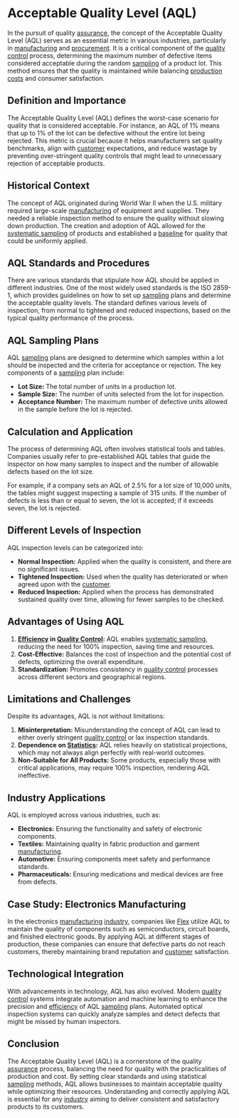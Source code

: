 # Acceptable Quality Level (AQL)

In the pursuit of quality [assurance](../a/assurance.md), the concept of the Acceptable Quality Level (AQL) serves as an essential metric in various industries, particularly in [manufacturing](../m/manufacturing.md) and [procurement](../p/procurement.md). It is a critical component of the [quality control](../q/quality_control.md) process, determining the maximum number of defective items considered acceptable during the random [sampling](../s/sampling.md) of a product lot. This method ensures that the quality is maintained while balancing [production costs](../p/production_costs.md) and consumer satisfaction.

## Definition and Importance

The Acceptable Quality Level (AQL) defines the worst-case scenario for quality that is considered acceptable. For instance, an AQL of 1% means that up to 1% of the lot can be defective without the entire lot being rejected. This metric is crucial because it helps manufacturers set quality benchmarks, align with [customer](../c/customer.md) expectations, and reduce wastage by preventing over-stringent quality controls that might lead to unnecessary rejection of acceptable products.

## Historical Context

The concept of AQL originated during World War II when the U.S. military required large-scale [manufacturing](../m/manufacturing.md) of equipment and supplies. They needed a reliable inspection method to ensure the quality without slowing down production. The creation and adoption of AQL allowed for the [systematic sampling](../s/systematic_sampling.md) of products and established a [baseline](../b/baseline.md) for quality that could be uniformly applied.

## AQL Standards and Procedures

There are various standards that stipulate how AQL should be applied in different industries. One of the most widely used standards is the ISO 2859-1, which provides guidelines on how to set up [sampling](../s/sampling.md) plans and determine the acceptable quality levels. The standard defines various levels of inspection, from normal to tightened and reduced inspections, based on the typical quality performance of the process.

## AQL Sampling Plans

AQL [sampling](../s/sampling.md) plans are designed to determine which samples within a lot should be inspected and the criteria for acceptance or rejection. The key components of a [sampling](../s/sampling.md) plan include:

- **Lot Size:** The total number of units in a production lot.
- **Sample Size:** The number of units selected from the lot for inspection.
- **Acceptance Number:** The maximum number of defective units allowed in the sample before the lot is rejected.

## Calculation and Application

The process of determining AQL often involves statistical tools and tables. Companies usually refer to pre-established AQL tables that guide the inspector on how many samples to inspect and the number of allowable defects based on the lot size.

For example, if a company sets an AQL of 2.5% for a lot size of 10,000 units, the tables might suggest inspecting a sample of 315 units. If the number of defects is less than or equal to seven, the lot is accepted; if it exceeds seven, the lot is rejected.

## Different Levels of Inspection

AQL inspection levels can be categorized into:

- **Normal Inspection:** Applied when the quality is consistent, and there are no significant issues.
- **Tightened Inspection:** Used when the quality has deteriorated or when agreed upon with the [customer](../c/customer.md).
- **Reduced Inspection:** Applied when the process has demonstrated sustained quality over time, allowing for fewer samples to be checked.

## Advantages of Using AQL

1. **[Efficiency](../e/efficiency.md) in [Quality Control](../q/quality_control.md):** AQL enables [systematic sampling](../s/systematic_sampling.md), reducing the need for 100% inspection, saving time and resources.
2. **Cost-Effective:** Balances the cost of inspection and the potential cost of defects, optimizing the overall expenditure.
3. **Standardization:** Promotes consistency in [quality control](../q/quality_control.md) processes across different sectors and geographical regions.

## Limitations and Challenges

Despite its advantages, AQL is not without limitations:

1. **Misinterpretation:** Misunderstanding the concept of AQL can lead to either overly stringent [quality control](../q/quality_control.md) or lax inspection standards.
2. **Dependence on [Statistics](../s/statistics.md):** AQL relies heavily on statistical projections, which may not always align perfectly with real-world outcomes.
3. **Non-Suitable for All Products:** Some products, especially those with critical applications, may require 100% inspection, rendering AQL ineffective.

## Industry Applications

AQL is employed across various industries, such as:

- **Electronics:** Ensuring the functionality and safety of electronic components.
- **Textiles:** Maintaining quality in fabric production and garment [manufacturing](../m/manufacturing.md).
- **Automotive:** Ensuring components meet safety and performance standards.
- **Pharmaceuticals:** Ensuring medications and medical devices are free from defects.

## Case Study: Electronics Manufacturing

In the electronics [manufacturing](../m/manufacturing.md) [industry](../i/industry.md), companies like [Flex](https://flex.com/) utilize AQL to maintain the quality of components such as semiconductors, circuit boards, and finished electronic goods. By applying AQL at different stages of production, these companies can ensure that defective parts do not reach customers, thereby maintaining brand reputation and [customer](../c/customer.md) satisfaction.

## Technological Integration

With advancements in technology, AQL has also evolved. Modern [quality control](../q/quality_control.md) systems integrate automation and machine learning to enhance the precision and [efficiency](../e/efficiency.md) of AQL [sampling](../s/sampling.md) plans. Automated optical inspection systems can quickly analyze samples and detect defects that might be missed by human inspectors.

## Conclusion

The Acceptable Quality Level (AQL) is a cornerstone of the quality [assurance](../a/assurance.md) process, balancing the need for quality with the practicalities of production and cost. By setting clear standards and using statistical [sampling](../s/sampling.md) methods, AQL allows businesses to maintain acceptable quality while optimizing their resources. Understanding and correctly applying AQL is essential for any [industry](../i/industry.md) aiming to deliver consistent and satisfactory products to its customers.